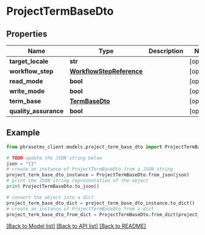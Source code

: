 # ProjectTermBaseDto

## Properties

| Name                  | Type                                                  | Description | Notes      |
| --------------------- | ----------------------------------------------------- | ----------- | ---------- |
| **target_locale**     | **str**                                               |             | [optional] |
| **workflow_step**     | [**WorkflowStepReference**](WorkflowStepReference.md) |             | [optional] |
| **read_mode**         | **bool**                                              |             | [optional] |
| **write_mode**        | **bool**                                              |             | [optional] |
| **term_base**         | [**TermBaseDto**](TermBaseDto.md)                     |             | [optional] |
| **quality_assurance** | **bool**                                              |             | [optional] |

## Example

```python
from phrasetms_client.models.project_term_base_dto import ProjectTermBaseDto

# TODO update the JSON string below
json = "{}"
# create an instance of ProjectTermBaseDto from a JSON string
project_term_base_dto_instance = ProjectTermBaseDto.from_json(json)
# print the JSON string representation of the object
print ProjectTermBaseDto.to_json()

# convert the object into a dict
project_term_base_dto_dict = project_term_base_dto_instance.to_dict()
# create an instance of ProjectTermBaseDto from a dict
project_term_base_dto_from_dict = ProjectTermBaseDto.from_dict(project_term_base_dto_dict)
```

[[Back to Model list]](../README.md#documentation-for-models) [[Back to API list]](../README.md#documentation-for-api-endpoints) [[Back to README]](../README.md)
